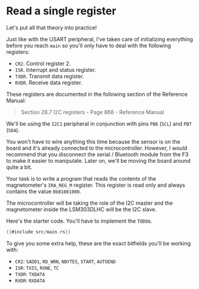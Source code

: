 # Read a single register

Let's put all that theory into practice!

Just like with the USART peripheral, I've taken care of initializing everything before you reach
`main` so you'll only have to deal with the following registers:

- `CR2`. Control register 2.
- `ISR`. Interrupt and status register.
- `TXDR`. Transmit data register.
- `RXDR`. Receive data register.

These registers are documented in the following section of the Reference Manual:

> Section 28.7 I2C registers - Page 868 - Reference Manual

We'll be using the `I2C1` peripheral in conjunction with pins `PB6` (`SCL`) and `PB7` (`SDA`).

You won't have to wire anything this time because the sensor is on the board and it's already
connected to the microcontroller. However, I would recommend that you disconnect the serial /
Bluetooth module from the F3 to make it easier to manipulate. Later on, we'll be moving the board
around quite a bit.

Your task is to write a program that reads the contents of the magnetometer's `IRA_REG_M` register.
This register is read only and always contains the value `0b01001000`.

The microcontroller will be taking the role of the I2C master and the magnetometer inside the
LSM303DLHC will be the I2C slave.

Here's the starter code. You'll have to implement the `TODO`s.

``` rust
{{#include src/main.rs}}
```

To give you some extra help, these are the exact bitfields you'll be working with:

- `CR2`: `SADD1`, `RD_WRN`, `NBYTES`, `START`, `AUTOEND`
- `ISR`: `TXIS`, `RXNE`, `TC`
- `TXDR`: `TXDATA`
- `RXDR`: `RXDATA`
